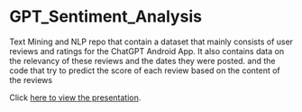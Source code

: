 # GPT_Sentiment_Analysis
Text Mining and NLP repo that contain a dataset that mainly consists of user reviews and ratings for the ChatGPT Android App. It also contains data on the relevancy of these reviews and the dates they were posted. and the code that try to predict the score of each review based on the content of the reviews

Click [here to view the presentation]([https://github.com/user/repo/blob/main/presentation.pdf](https://github.com/UrielBender/GPT_Sentiment_Analysis/blob/main/Presentation_final.pdf)).


